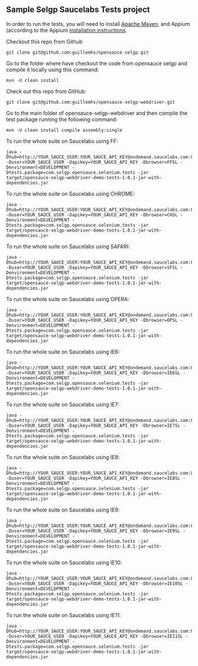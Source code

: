 Sample Selgp Saucelabs Tests project
---

In order to run the tests, you will need to install [Apache Maven](http://maven.apache.org), and Appium (according to the Appium [installation instructions](https://github.com/appium/appium).

Checkout this repo from Github

    git clone git@github.com:guillemhs/opensauce-selgp.git

Go to the folder where have checkout the code from opensauce selgp and compile it locally using this command:

    mvn -U clean install

Check out this repo from GitHub:

    git clone git@github.com:guillemhs/opensauce-selgp-webdriver.git

Go to the main folder of opensauce-selgp-webdriver and then compile the test package running the following command:

    mvn -U clean install compile assembly:single

To run the whole suite on Saucelabs using FF:

    java -Dhub=http://YOUR_SAUCE_USER:YOUR_SAUCE_API_KEY@ondemand.saucelabs.com:80/wd/hub -Duser=YOUR_SAUCE_USER -Dapikey=YOUR_SAUCE_API_KEY -Dbrowser=FFSL -Denvironment=DEVELOPMENT -Dtests.package=com.selgp.opensauce.selenium.tests -jar target/opensauce-selgp-webdriver-demo-tests-1.0.1-jar-with-dependencies.jar

To run the whole suite on Saucelabs using CHROME:

    java -Dhub=http://YOUR_SAUCE_USER:YOUR_SAUCE_API_KEY@ondemand.saucelabs.com:80/wd/hub -Duser=YOUR_SAUCE_USER -Dapikey=YOUR_SAUCE_API_KEY -Dbrowser=CHSL -Denvironment=DEVELOPMENT -Dtests.package=com.selgp.opensauce.selenium.tests -jar target/opensauce-selgp-webdriver-demo-tests-1.0.1-jar-with-dependencies.jar

To run the whole suite on Saucelabs using SAFARI:

	java -Dhub=http://YOUR_SAUCE_USER:YOUR_SAUCE_API_KEY@ondemand.saucelabs.com:80/wd/hub -Duser=YOUR_SAUCE_USER -Dapikey=YOUR_SAUCE_API_KEY -Dbrowser=SFSL -Denvironment=DEVELOPMENT -Dtests.package=com.selgp.opensauce.selenium.tests -jar target/opensauce-selgp-webdriver-demo-tests-1.0.1-jar-with-dependencies.jar

To run the whole suite on Saucelabs using OPERA:

	java -Dhub=http://YOUR_SAUCE_USER:YOUR_SAUCE_API_KEY@ondemand.saucelabs.com:80/wd/hub -Duser=YOUR_SAUCE_USER -Dapikey=YOUR_SAUCE_API_KEY -Dbrowser=OPSL -Denvironment=DEVELOPMENT -Dtests.package=com.selgp.opensauce.selenium.tests -jar target/opensauce-selgp-webdriver-demo-tests-1.0.1-jar-with-dependencies.jar

To run the whole suite on Saucelabs using IE6:

	java -Dhub=http://YOUR_SAUCE_USER:YOUR_SAUCE_API_KEY@ondemand.saucelabs.com:80/wd/hub -Duser=YOUR_SAUCE_USER -Dapikey=YOUR_SAUCE_API_KEY -Dbrowser=IE6SL -Denvironment=DEVELOPMENT -Dtests.package=com.selgp.opensauce.selenium.tests -jar target/opensauce-selgp-webdriver-demo-tests-1.0.1-jar-with-dependencies.jar

To run the whole suite on Saucelabs using IE7:

	java -Dhub=http://YOUR_SAUCE_USER:YOUR_SAUCE_API_KEY@ondemand.saucelabs.com:80/wd/hub -Duser=YOUR_SAUCE_USER -Dapikey=YOUR_SAUCE_API_KEY -Dbrowser=IE7SL -Denvironment=DEVELOPMENT -Dtests.package=com.selgp.opensauce.selenium.tests -jar target/opensauce-selgp-webdriver-demo-tests-1.0.1-jar-with-dependencies.jar

To run the whole suite on Saucelabs using IE8:

    java -Dhub=http://YOUR_SAUCE_USER:YOUR_SAUCE_API_KEY@ondemand.saucelabs.com:80/wd/hub -Duser=YOUR_SAUCE_USER -Dapikey=YOUR_SAUCE_API_KEY -Dbrowser=IE8SL -Denvironment=DEVELOPMENT -Dtests.package=com.selgp.opensauce.selenium.tests -jar target/opensauce-selgp-webdriver-demo-tests-1.0.1-jar-with-dependencies.jar

To run the whole suite on Saucelabs using IE9:

    java -Dhub=http://YOUR_SAUCE_USER:YOUR_SAUCE_API_KEY@ondemand.saucelabs.com:80/wd/hub -Duser=YOUR_SAUCE_USER -Dapikey=YOUR_SAUCE_API_KEY -Dbrowser=IE9SL -Denvironment=DEVELOPMENT -Dtests.package=com.selgp.opensauce.selenium.tests -jar target/opensauce-selgp-webdriver-demo-tests-1.0.1-jar-with-dependencies.jar

To run the whole suite on Saucelabs using IE10:

    java -Dhub=http://YOUR_SAUCE_USER:YOUR_SAUCE_API_KEY@ondemand.saucelabs.com:80/wd/hub -Duser=YOUR_SAUCE_USER -Dapikey=YOUR_SAUCE_API_KEY -Dbrowser=IE10SL -Denvironment=DEVELOPMENT -Dtests.package=com.selgp.opensauce.selenium.tests -jar target/opensauce-selgp-webdriver-demo-tests-1.0.1-jar-with-dependencies.jar


To run the whole suite on Saucelabs using IE11:

    java -Dhub=http://YOUR_SAUCE_USER:YOUR_SAUCE_API_KEY@ondemand.saucelabs.com:80/wd/hub -Duser=YOUR_SAUCE_USER -Dapikey=YOUR_SAUCE_API_KEY -Dbrowser=IE11SL -Denvironment=DEVELOPMENT -Dtests.package=com.selgp.opensauce.selenium.tests -jar target/opensauce-selgp-webdriver-demo-tests-1.0.1-jar-with-dependencies.jar

